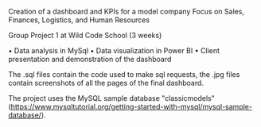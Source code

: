 Creation of a dashboard and KPIs for a model company
Focus on Sales, Finances, Logistics, and Human Resources

Group Project 1 at Wild Code School (3 weeks)

• Data analysis in MySql
• Data visualization in Power BI
• Client presentation and demonstration of the dashboard

The .sql files contain the code used to make sql requests, the .jpg files contain screenshots of all the pages of the final dashboard.

The project uses the MySQL sample database "classicmodels" (https://www.mysqltutorial.org/getting-started-with-mysql/mysql-sample-database/).
